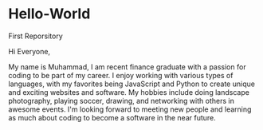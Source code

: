 # Hello-World
First Reporsitory

Hi Everyone,

My name is Muhammad, I am recent finance graduate with a passion for coding to be part of my career. I enjoy working with various types of languages, with my favorites being JavaScript and Python to create unique and exciting websites and software. My hobbies include doing landscape photography, playing soccer, drawing, and networking with others in awesome events. I'm looking forward to meeting new people and learning as much about coding to become a software in the near future.  
